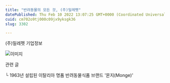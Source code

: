 ```yaml
---
title: "반려동물의 모든 것, (주)밀레펫"
datePublished: Thu Feb 10 2022 13:07:25 GMT+0000 (Coordinated Universal Time)
cuid: cm702o9tj000c09jx9yksgk36
slug: 3302

---
```



(주)밀레펫 기업정보

![이미지](https://cdn.hashnode.com/res/hashnode/image/upload/v1739253576642/3c3ba5e0-7d80-4931-bcac-1fb55116ae45.png)

관련 글

└ 1963년 설립된 이탈리아 명품 반려동물식품 브랜드 '몬지(Monge)'